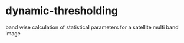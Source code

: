 # dynamic-thresholding
band wise calculation of statistical parameters for a satellite multi band image 
